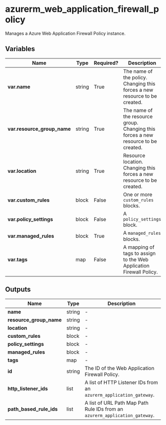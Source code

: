 # azurerm_web_application_firewall_policy

Manages a Azure Web Application Firewall Policy instance.

## Variables

| Name | Type | Required? |  Description |
| ---- | ---- | --------- |  ----------- |
| **var.name** | string | True | The name of the policy. Changing this forces a new resource to be created. | 
| **var.resource_group_name** | string | True | The name of the resource group. Changing this forces a new resource to be created. | 
| **var.location** | string | True | Resource location. Changing this forces a new resource to be created. | 
| **var.custom_rules** | block | False | One or more `custom_rules` blocks. | 
| **var.policy_settings** | block | False | A `policy_settings` block. | 
| **var.managed_rules** | block | True | A `managed_rules` blocks. | 
| **var.tags** | map | False | A mapping of tags to assign to the Web Application Firewall Policy. | 



## Outputs

| Name | Type | Description |
| ---- | ---- | --------- | 
| **name** | string  | - | 
| **resource_group_name** | string  | - | 
| **location** | string  | - | 
| **custom_rules** | block  | - | 
| **policy_settings** | block  | - | 
| **managed_rules** | block  | - | 
| **tags** | map  | - | 
| **id** | string  | The ID of the Web Application Firewall Policy. | 
| **http_listener_ids** | list  | A list of HTTP Listener IDs from an `azurerm_application_gateway`. | 
| **path_based_rule_ids** | list  | A list of URL Path Map Path Rule IDs from an `azurerm_application_gateway`. | 
